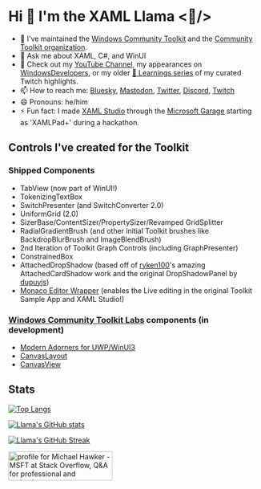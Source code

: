 # Hi 👋 I'm the XAML Llama <🦙/>

<!--
**michael-hawker/michael-hawker** is a ✨ _special_ ✨ repository because its `README.md` (this file) appears on your GitHub profile.

Here are some ideas to get you started:
- 🌱 I’m currently learning ...
- 👯 I’m looking to collaborate on ...
- 🤔 I’m looking for help with ... 
-->

- 🔭 I've maintained the [Windows Community Toolkit](https://aka.ms/windowstoolkit) and the [Community Toolkit organization](https://github.com/CommunityToolkit).
- 💬 Ask me about XAML, C#, and WinUI
- 🦙 Check out my [YouTube Channel](https://www.youtube.com/@XAMLLlama), my appearances on [WindowsDevelopers](https://www.youtube.com/playlist?list=PLI_J2v67C23ZqsolUDaHoFkF1GKvGrttB), or my older [🦙 Learnings series](https://www.twitch.tv/collections/xbkwqgT9QRbxUw) of my curated Twitch highlights.
- 📫 How to reach me: [Bluesky](https://bsky.app/profile/xamlllama.bsky.social), <a rel="me" href="https://hachyderm.io/@XAMLLlama">Mastodon</a>, [Twitter](https://twitter.com/XAMLLlama), [Discord](https://discord.gg/zBA5aCn), [Twitch](https://twitch.tv/XAMLLlama)
- 😄 Pronouns: he/him
- ⚡ Fun fact: I made [XAML Studio](https://aka.ms/xamlstudio) through the [Microsoft Garage](https://www.microsoft.com/en-us/garage/profiles/xaml-studio/) starting as 'XAMLPad+' during a hackathon.

## Controls I've created for the Toolkit

### Shipped Components

- TabView (now part of WinUI!)
- TokenizingTextBox
- SwitchPresenter (and SwitchConverter 2.0)
- UniformGrid (2.0)
- SizerBase/ContentSizer/PropertySizer/Revamped GridSplitter
- RadialGradientBrush (and other initial Toolkit brushes like BackdropBlurBrush and ImageBlendBrush)
- 2nd Iteration of Toolkit Graph Controls (including GraphPresenter)
- ConstrainedBox
- AttachedDropShadow (based off of [ryken100](https://github.com/Ryken100)'s amazing AttachedCardShadow work and the original DropShadowPanel by [dupuyjs](https://github.com/dupuyjs))
- [Monaco Editor Wrapper](https://github.com/hawkerm/monaco-editor-uwp) (enables the Live editing in the original Toolkit Sample App and XAML Studio!)

### [Windows Community Toolkit Labs](https://aka.ms/toolkit/labs/windows) components (in development)

- [Modern Adorners for UWP/WinUI3](https://github.com/CommunityToolkit/Labs-Windows/discussions/278)
- [CanvasLayout](https://github.com/CommunityToolkit/Labs-Windows/issues/213)
- [CanvasView](https://github.com/CommunityToolkit/Labs-Windows/issues/212)

## Stats

[![Top Langs](https://github-readme-stats.vercel.app/api/top-langs/?username=michael-hawker&layout=compact&theme=buefy)](https://github.com/anuraghazra/github-readme-stats)

[![Llama's GitHub stats](https://github-readme-stats.vercel.app/api?username=michael-hawker&show_icons=true&theme=buefy)](https://github.com/anuraghazra/github-readme-stats)

[![Llama's GitHub Streak](https://github-readme-streak-stats.herokuapp.com?user=michael-hawker&theme=buefy)](https://git.io/streak-stats)

<a href="https://stackoverflow.com/users/8798708/michael-hawker-msft"><img src="https://stackoverflow.com/users/flair/8798708.png" width="208" height="58" alt="profile for Michael Hawker - MSFT at Stack Overflow, Q&amp;A for professional and enthusiast programmers" title="profile for Michael Hawker - MSFT at Stack Overflow, Q&amp;A for professional and enthusiast programmers"></a>
